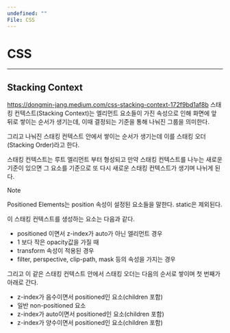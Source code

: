 ```yaml
---
undefined: ""
File: CSS
---
```

# CSS
---
## Stacking Context
https://dongmin-jang.medium.com/css-stacking-context-172f9bd1af8b
스태킹 컨텍스트(Stacking Context)는 엘리먼트 요소들이 가진 속성으로 인해 화면에 앞 뒤로 쌓이는 순서가 생기는데, 이때 결정되는 기준을 통해 나눠진 그룹을 의미한다.

그리고 나눠진 스태킹 컨텍스트 안에서 쌓이는 순서가 생기는데 이를  스태킹 오더(Stacking Order)라고 한다.

스태킹 컨텍스트는 루트 엘리먼트 부터 형성되고 만약 스태킹 컨텍스트를 나누는 새로운 기준이 있으면 그 요소를 기준으로 또 다시 새로운 스태킹 컨텍스트가 생기며 나뉘게 된다.

> [!NOTE]
> Positioned Elements는 position 속성이 설정된 요소들을 말한다.
> static은 제외된다.


이 스태킹 컨텍스트를 생성하는 요소는 다음과 같다.
- positioned 이면서 z-index가 auto가 아닌 엘리먼트 경우
- 1 보다 작은 opacity값을 가질 때
- transform 속성이 적용된 경우
- filter, perspective, clip-path, mask 등의 속성을 가지는 경우

그리고 이 같은 스태킹 컨텍스트 안에서 스태킹 오더는 다음의 순서로 쌓이며 첫 번째가 아래로 간다.
- z-index가 음수이면서 positioned인 요소(children 포함)
- 일반 non-positioned 요소
- z-index가 auto이면서 positioned인 요소(children 포함)
- z-index가 양수이면서 positioned인 요소(children 포함)